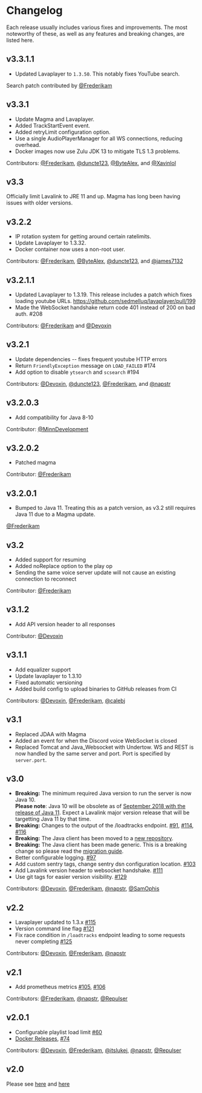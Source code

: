# Changelog

Each release usually includes various fixes and improvements.
The most noteworthy of these, as well as any features and breaking changes, are listed here.


## v3.3.1.1
* Updated Lavaplayer to `1.3.50`. This notably fixes YouTube search.

Search patch contributed by [@Frederikam](https://github.com/Frederikam)

## v3.3.1
* Update Magma and Lavaplayer.
* Added TrackStartEvent event.
* Added retryLimit configuration option.
* Use a single AudioPlayerManager for all WS connections, reducing overhead.
* Docker images now use Zulu JDK 13 to mitigate TLS 1.3 problems.

Contributors:
[@Frederikam](https://github.com/Frederikam),
[@duncte123](https://github.com/duncte123),
[@ByteAlex](https://github.com/ByteAlex), and
[@Xavinlol](https://github.com/Xavinlol)

## v3.3

Officially limit Lavalink to JRE 11 and up. Magma has long been having issues with older versions.

## v3.2.2
* IP rotation system for getting around certain ratelimits.
* Update Lavaplayer to 1.3.32.
* Docker container now uses a non-root user.

Contributors:
[@Frederikam](https://github.com/Frederikam),
[@ByteAlex](https://github.com/ByteAlex),
[@duncte123](https://github.com/duncte123), and
[@james7132](https://github.com/james7132)

## v3.2.1.1
* Updated Lavaplayer to 1.3.19. This release includes a patch which fixes loading youtube URLs. 
https://github.com/sedmelluq/lavaplayer/pull/199
* Made the WebSocket handshake return code 401 instead of 200 on bad auth. #208

Contributors:
[@Frederikam](https://github.com/Frederikam) and
[@Devoxin](https://github.com/Devoxin)



## v3.2.1
* Update dependencies -- fixes frequent youtube HTTP errors
* Return `FriendlyException` message on `LOAD_FAILED` #174
* Add option to disable `ytsearch` and `scsearch` #194

Contributors:
[@Devoxin](https://github.com/Devoxin),
[@duncte123](https://github.com/duncte123),
[@Frederikam](https://github.com/Frederikam), and
[@napstr](https://github.com/napstr)

## v3.2.0.3
* Add compatibility for Java 8-10

Contributor:
[@MinnDevelopment](https://github.com/MinnDevelopment/)

## v3.2.0.2
* Patched magma

Contributor:
[@Frederikam](https://github.com/Frederikam/)

## v3.2.0.1
* Bumped to Java 11. Treating this as a patch version, as v3.2 still requires Java 11 due to a Magma update. 

[@Frederikam](https://github.com/Frederikam)

## v3.2
* Added support for resuming
* Added noReplace option to the play op
* Sending the same voice server update will not cause an existing connection to reconnect

Contributor:
[@Frederikam](https://github.com/Frederikam)

## v3.1.2
* Add API version header to all responses

Contributor:
[@Devoxin](https://github.com/Devoxin)

## v3.1.1
* Add equalizer support
* Update lavaplayer to 1.3.10
* Fixed automatic versioning
* Added build config to upload binaries to GitHub releases from CI

Contributors:
[@Devoxin](https://github.com/Devoxin),
[@Frederikam](https://github.com/Frederikam/),
[@calebj](https://github.com/calebj)

## v3.1
* Replaced JDAA with Magma
* Added an event for when the Discord voice WebSocket is closed
* Replaced Tomcat and Java_Websocket with Undertow. WS and REST is now handled by the same 
server and port. Port is specified by `server.port`.

## v3.0
* **Breaking:** The minimum required Java version to run the server is now Java 10.   
**Please note**: Java 10 will be obsolete
as of [September 2018 with the release of Java 11](http://www.java-countdown.xyz/). Expect a Lavalink major version release that will be targetting
Java 11 by that time.
* **Breaking:** Changes to the output of the /loadtracks endpoint. [\#91](https://github.com/Frederikam/Lavalink/pull/91), [\#114](https://github.com/Frederikam/Lavalink/pull/114), [\#116](https://github.com/Frederikam/Lavalink/pull/116)
* **Breaking:** The Java client has been moved to a [new repository](https://github.com/FredBoat/Lavalink-Client).
* **Breaking:** The Java client has been made generic. This is a breaking change so please read the [migration guide](https://github.com/FredBoat/Lavalink-Client#migrating-from-v2-to-v3).
* Better configurable logging. [\#97](https://github.com/Frederikam/Lavalink/pull/97)
* Add custom sentry tags, change sentry dsn configuration location. [\#103](https://github.com/Frederikam/Lavalink/pull/103)
* Add Lavalink version header to websocket handshake. [\#111](https://github.com/Frederikam/Lavalink/pull/111)
* Use git tags for easier version visibility. [\#129](https://github.com/Frederikam/Lavalink/pull/129)

Contributors:
[@Devoxin](https://github.com/Devoxin),
[@Frederikam](https://github.com/Frederikam/),
[@napstr](https://github.com/napstr),
[@SamOphis](https://github.com/SamOphis)

## v2.2
* Lavaplayer updated to 1.3.x [\#115](https://github.com/Frederikam/Lavalink/pull/115)
* Version command line flag [\#121](https://github.com/Frederikam/Lavalink/pull/121)
* Fix race condition in `/loadtracks` endpoint leading to some requests never completing [\#125](https://github.com/Frederikam/Lavalink/pull/125)

Contributors:
[@Devoxin](https://github.com/Devoxin),
[@Frederikam](https://github.com/Frederikam/),
[@napstr](https://github.com/napstr)

## v2.1
* Add prometheus metrics [\#105](https://github.com/Frederikam/Lavalink/pull/105), [\#106](https://github.com/Frederikam/Lavalink/pull/106)

Contributors:
[@Frederikam](https://github.com/Frederikam/),
[@napstr](https://github.com/napstr),
[@Repulser](https://github.com/Repulser/)

## v2.0.1
* Configurable playlist load limit [\#60](https://github.com/Frederikam/Lavalink/pull/60)
* [Docker Releases](https://hub.docker.com/r/fredboat/lavalink/), [\#74](https://github.com/Frederikam/Lavalink/pull/74)

Contributors:
[@Devoxin](https://github.com/Devoxin),
[@Frederikam](https://github.com/Frederikam/),
[@itslukej](https://github.com/itslukej/),
[@napstr](https://github.com/napstr),
[@Repulser](https://github.com/Repulser/)

## v2.0
Please see [here](https://github.com/Frederikam/Lavalink/commit/b8dd3c8a7e186755c1ab343d19a552baecf138e7)
and [here](https://github.com/Frederikam/Lavalink/commit/08a34c99a47a18ade7bd14e6c55ab92348caaa88)
